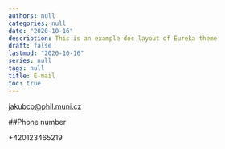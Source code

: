```yaml
---
authors: null
categories: null
date: "2020-10-16"
description: This is an example doc layout of Eureka theme
draft: false
lastmod: "2020-10-16"
series: null
tags: null
title: E-mail
toc: true
---
```


jakubco@phil.muni.cz


##Phone number

+420123465219